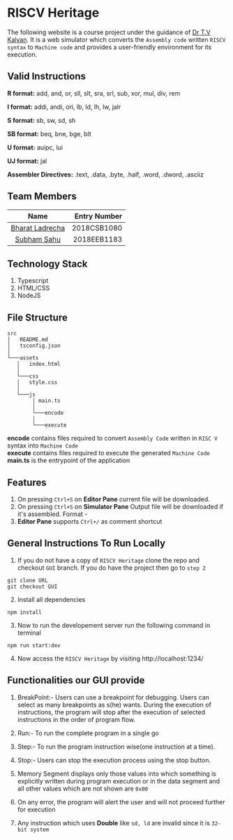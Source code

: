 # RISCV Heritage

The following website is a course project under the guidance of [Dr T.V Kalyan](https://sites.google.com/view/kalyantv). It is a web simulator which converts the `Assembly code` written `RISCV syntax` to `Machine code` and provides a user-friendly environment for its execution.  

## Valid Instructions

**R format:**
add, and, or, sll, slt, sra, srl, sub, xor, mul, div, rem

**I format:**
addi, andi, ori, lb, ld, lh, lw, jalr

**S format:**
sb, sw, sd, sh

**SB format:**
beq, bne, bge, blt

**U format:**
auipc, lui

**UJ format:**
jal

**Assembler Directives:**
.text, .data, .byte, .half, .word, .dword, .asciiz

## Team Members
| Name            | Entry Number |
|:---------------:| -----------: |
| [Bharat Ladrecha](https://github.com/Bh4r4t) | 2018CSB1080  |
| [Subham Sahu](https://github.com/subhamX/)     | 2018EEB1183  |


## Technology Stack
1. Typescript
2. HTML/CSS
3. NodeJS

## File Structure
```
src
│   README.md
│   tsconfig.json
│
└───assets
   │   index.html
   │
   └───css
   │   style.css
   │    
   └───js
        │ main.ts
        │   
        └───encode
        │
        └───execute
```

**encode** contains files required to convert `Assembly Code` written in `RISC V` syntax into `Machine Code`  
**execute** contains files required to execute the generated `Machine Code`  
**main.ts** is the entrypoint of the application


## Features

1. On pressing `Ctrl+S` on **Editor Pane** current file will be downloaded.
2. On pressing `Ctrl+S` on **Simulator Pane** Output file will be downloaded if it's assembled.
Format - 
3. **Editor Pane** supports `Ctrl+/` as comment shortcut


## General Instructions To Run Locally

1. If you do not have a copy of `RISCV Heritage` clone the repo and checkout `GUI` branch. If you do have the project then go to `step 2`
```
git clone URL
git checkout GUI
```
2. Install all dependencies
```
npm install
```
3. Now to run the developement server run the following command in terminal
```
npm run start:dev
```
4. Now access the `RISCV Heritage` by visiting http://localhost:1234/


## Functionalities our GUI provide

1. BreakPoint:- Users can use a breakpoint for debugging. Users can select as many breakpoints as s(he) wants. During the execution of instructions, the program will stop after the execution of selected instructions in the order of program flow.

2. Run:- To run the complete program in a single go

3. Step:- To run the program instruction wise(one instruction at a time).

4. Stop:- Users can stop the execution process using the stop button.

5. Memory Segment displays only those values into which something is explicitly written during program execution or in the data segment and all other values which are not shown are `0x00`

6. On any error, the program will alert the user and will not proceed further for execution

7. Any instruction which uses **Double** like `sd, ld` are invalid since it is `32-bit system`

